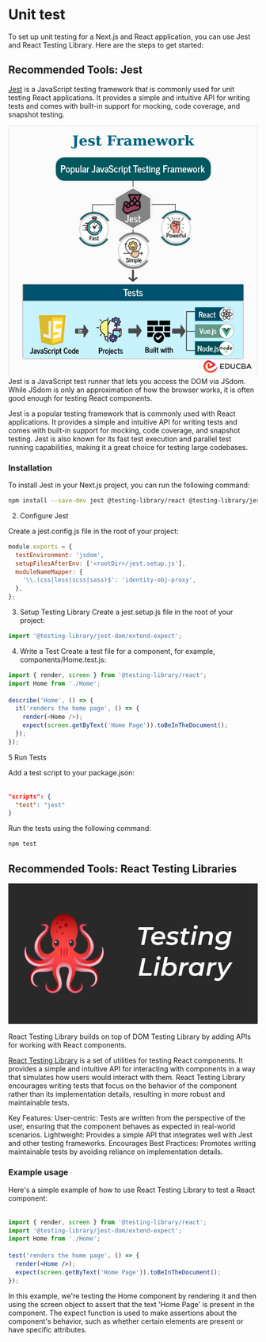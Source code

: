 # Unit test

To set up unit testing for a Next.js and React application, you can use Jest and React Testing Library. Here are the steps to get started: 


## Recommended Tools: Jest 

[Jest](https://jestjs.io/) is a JavaScript testing framework that is commonly used for unit testing React applications. It provides a simple and intuitive API for writing tests and comes with built-in support for mocking, code coverage, and snapshot testing.

![Jest-Framework.webp](assets/Jest-Framework.webp)
Jest is a JavaScript test runner that lets you access the DOM via JSdom. While JSdom is only an approximation of how the browser works, it is often good enough for testing React components. 

Jest is a popular testing framework that is commonly used with React applications. It provides a simple and intuitive API for writing tests and comes with built-in support for mocking, code coverage, and snapshot testing. Jest is also known for its fast test execution and parallel test running capabilities, making it a great choice for testing large codebases.

### Installation

To install Jest in your Next.js project, you can run the following command:

```bash
npm install --save-dev jest @testing-library/react @testing-library/jest-dom @testing-library/user-event
```

2. Configure Jest

Create a jest.config.js file in the root of your project:

```js
module.exports = {
  testEnvironment: 'jsdom',
  setupFilesAfterEnv: ['<rootDir>/jest.setup.js'],
  moduleNameMapper: {
    '\\.(css|less|scss|sass)$': 'identity-obj-proxy',
  },
};
```

3. Setup Testing Library
Create a jest.setup.js file in the root of your project:


```jsx
import '@testing-library/jest-dom/extend-expect';
```

4.  Write a Test
Create a test file for a component, for example, components/Home.test.js:

```js
import { render, screen } from '@testing-library/react';
import Home from './Home';

describe('Home', () => {
  it('renders the home page', () => {
    render(<Home />);
    expect(screen.getByText('Home Page')).toBeInTheDocument();
  });
});

```

5 Run Tests

Add a test script to your package.json:
```json

"scripts": {
  "test": "jest"
}
```

Run the tests using the following command:

```bash 
npm test
```


## Recommended Tools: React Testing Libraries
![Jest-Framework.webp](assets/testing.jpg)

React Testing Library builds on top of DOM Testing Library by adding APIs for working with React components.

[React Testing Library](https://testing-library.com/docs/react-testing-library/intro/) is a set of utilities for testing React components. It provides a simple and intuitive API for interacting with components in a way that simulates how users would interact with them. React Testing Library encourages writing tests that focus on the behavior of the component rather than its implementation details, resulting in more robust and maintainable tests.

Key Features:
User-centric: Tests are written from the perspective of the user, ensuring that the component behaves as expected in real-world scenarios.
Lightweight: Provides a simple API that integrates well with Jest and other testing frameworks.
Encourages Best Practices: Promotes writing maintainable tests by avoiding reliance on implementation details.


### Example usage
Here's a simple example of how to use React Testing Library to test a React component:

```jsx

import { render, screen } from '@testing-library/react';
import '@testing-library/jest-dom/extend-expect';
import Home from './Home';

test('renders the home page', () => {
  render(<Home />);
  expect(screen.getByText('Home Page')).toBeInTheDocument();
});
```

In this example, we're testing the Home component by rendering it and then using the screen object to assert that the text 'Home Page' is present in the component. The expect function is used to make assertions about the component's behavior, such as whether certain elements are present or have specific attributes.